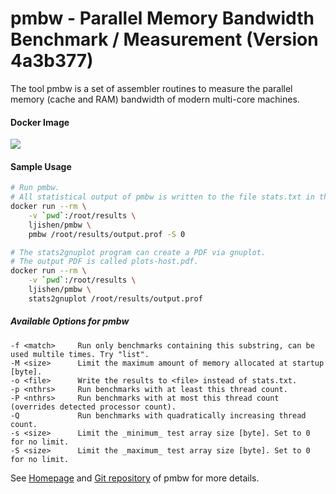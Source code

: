# pmbw - Parallel Memory Bandwidth Benchmark / Measurement (Version 4a3b377)The tool pmbw is a set of assembler routines to measure the parallel memory (cache and RAM) bandwidth of modern multi-core machines.#### Docker Image[![](https://images.microbadger.com/badges/image/ljishen/pmbw.svg)](http://microbadger.com/images/ljishen/pmbw "Get your own image badge on microbadger.com")#### Sample Usage```bash# Run pmbw.# All statistical output of pmbw is written to the file stats.txt in the same directory as the output filedocker run --rm \    -v `pwd`:/root/results \    ljishen/pmbw \    pmbw /root/results/output.prof -S 0# The stats2gnuplot program can create a PDF via gnuplot.# The output PDF is called plots-host.pdf.docker run --rm \    -v `pwd`:/root/results \    ljishen/pmbw \    stats2gnuplot /root/results/output.prof```##### Available Options for pmbw```-f <match>     Run only benchmarks containing this substring, can be used multile times. Try "list".-M <size>      Limit the maximum amount of memory allocated at startup [byte].-o <file>      Write the results to <file> instead of stats.txt.-p <nthrs>     Run benchmarks with at least this thread count.-P <nthrs>     Run benchmarks with at most this thread count (overrides detected processor count).-Q             Run benchmarks with quadratically increasing thread count.-s <size>      Limit the _minimum_ test array size [byte]. Set to 0 for no limit.-S <size>      Limit the _maximum_ test array size [byte]. Set to 0 for no limit.```See [Homepage](https://panthema.net/2013/pmbw/) and [Git repository](https://github.com/bingmann/pmbw) of pmbw for more details.